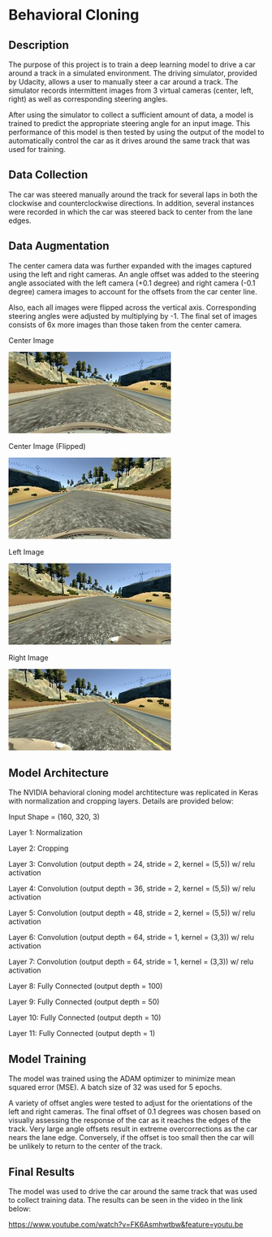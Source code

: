 # Behavioral Cloning

## Description

The purpose of this project is to train a deep learning model to drive a car around a track in a simulated environment.  The driving simulator, provided by Udacity, allows a user to manually steer a car around a track.  The simulator records intermittent images from 3 virtual cameras (center, left, right) as well as corresponding steering angles.  

After using the simulator to collect a sufficient amount of data, a model is trained to predict the appropriate steering angle for an input image.  This performance of this model is then tested by using the output of the model to automatically control the car as it drives around the same track that was used for training.


## Data Collection

The car was steered manually around the track for several laps in both the clockwise and counterclockwise directions. In addition, several instances were recorded in which the car was steered back to center from the lane edges.  


## Data Augmentation

The center camera data was further expanded with the images captured using the left and right cameras.  An angle offset was added to the steering angle associated with the left camera (+0.1 degree) and right camera (-0.1 degree) camera images to account for the offsets from the car center line.  

Also, each all images were flipped across the vertical axis.  Corresponding steering angles were adjusted by multiplying by -1.  The final set of images consists of 6x more images than those taken from the center camera.

Center Image

![img0](https://github.com/jrobischon/CarND-Behavioral-Cloning-P3/blob/master/img_center1.jpg)

Center Image (Flipped)

![img1](https://github.com/jrobischon/CarND-Behavioral-Cloning-P3/blob/master/img_center1_flip.jpg)

Left Image

![img2](https://github.com/jrobischon/CarND-Behavioral-Cloning-P3/blob/master/img_left1.jpg)


Right Image

![img3](https://github.com/jrobischon/CarND-Behavioral-Cloning-P3/blob/master/img_right1.jpg)


## Model Architecture
The NVIDIA behavioral cloning model archtitecture was replicated in Keras with normalization and cropping layers.
Details are provided below:

Input Shape = (160, 320, 3)

Layer 1: Normalization

Layer 2: Cropping

Layer 3: Convolution (output depth = 24, stride = 2, kernel = (5,5)) w/ relu activation

Layer 4: Convolution (output depth = 36, stride = 2, kernel = (5,5)) w/ relu activation

Layer 5: Convolution (output depth = 48, stride = 2, kernel = (5,5)) w/ relu activation

Layer 6: Convolution (output depth = 64, stride = 1, kernel = (3,3)) w/ relu activation

Layer 7: Convolution (output depth = 64, stride = 1, kernel = (3,3)) w/ relu activation

Layer 8: Fully Connected (output depth = 100)

Layer 9: Fully Connected (output depth = 50)

Layer 10: Fully Connected (output depth = 10)

Layer 11: Fully Connected (output depth = 1)


## Model Training
The model was trained using the ADAM optimizer to minimize mean squared error (MSE).  A batch size of 32 was used for 5 epochs.

A variety of offset angles were tested to adjust for the orientations of the left and right cameras.  The final offset of 0.1 degrees was chosen based on visually assessing the response of the car as it reaches the edges of the track.  Very large angle offsets result in extreme overcorrections as the car nears the lane edge.  Conversely, if the offset is too small then the car will be unlikely to return to the center of the track.


## Final Results
The model was used to drive the car around the same track that was used to collect training data. 
The results can be seen in the video in the link below: 

https://www.youtube.com/watch?v=FK6Asmhwtbw&feature=youtu.be
